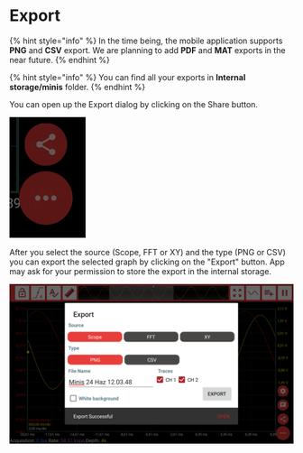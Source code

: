 # Export

{% hint style="info" %}
In the time being, the mobile application supports **PNG** and **CSV** export. We are planning to add **PDF** and **MAT** exports in the near future.
{% endhint %}

{% hint style="info" %}
You can find all your exports in **Internal storage/minis** folder.
{% endhint %}

You can open up the Export dialog by clicking on the Share button.

![Share button](../../../../.gitbook/assets/image%20%28178%29.png)

After you select the source \(Scope, FFT or XY\) and the type \(PNG or CSV\) you can export the selected graph by clicking on the "Export" button. App may ask for your permission to store the export in the internal storage.

![Export dialog](../../../../.gitbook/assets/export1.png)

